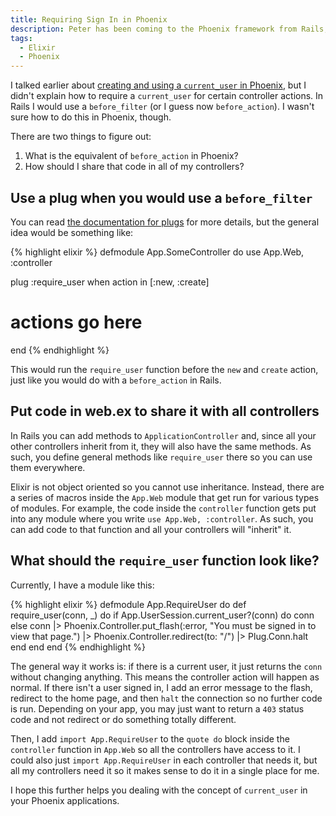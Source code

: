 ```yaml
---
title: Requiring Sign In in Phoenix
description: Peter has been coming to the Phoenix framework from Rails, so he has to relearn how to accomplish certain tasks that he repeatedly has to do in Rails. Today he discusses how to require a user for certain controller actions.
tags:
  - Elixir
  - Phoenix
---
```


I talked earlier about [creating and using a `current_user` in Phoenix](/blog/basic-current_user-setup-with-elixir-and-phoenix/),
but I didn't explain
how to require a `current_user` for certain controller actions. In Rails I would
use a `before_filter` (or I guess now `before_action`). I wasn't sure how to do
this in Phoenix, though.

There are two things to figure out:

1. What is the equivalent of `before_action` in Phoenix?
2. How should I share that code in all of my controllers?

<h2 class="lead">Use a plug when you would use a <code>before_filter</code></h2>

You can read [the documentation for
plugs](http://www.phoenixframework.org/docs/understanding-plug) for more
details, but the general idea would be something like:

{% highlight elixir %}
defmodule App.SomeController do
  use App.Web, :controller

  plug :require_user when action in [:new, :create]

  # actions go here
end
{% endhighlight %}

This would run the `require_user` function before the `new` and `create` action,
just like you would do with a `before_action` in Rails.

<h2 class="lead">Put code in web.ex to share it with all controllers</h2>

In Rails you can add methods to `ApplicationController` and, since all your other
controllers inherit from it, they will also have the same methods. As such, you
define general methods like `require_user` there so you can use them everywhere.

Elixir is not object oriented so you cannot use inheritance. Instead, there are
a series of macros inside the `App.Web` module that get run for various types of
modules. For example, the code inside the `controller` function gets put into
any module where you write `use App.Web, :controller`. As such, you can add code
to that function and all your controllers will "inherit" it.

<h2 class="lead">What should the <code>require_user</code> function look like?</h2>

Currently, I have a module like this:

{% highlight elixir %}
defmodule App.RequireUser do
  def require_user(conn, _) do
    if App.UserSession.current_user?(conn) do
      conn
    else
      conn |>
      Phoenix.Controller.put_flash(:error, "You must be signed in to view that page.") |>
      Phoenix.Controller.redirect(to: "/") |>
      Plug.Conn.halt
    end
  end
end
{% endhighlight %}

The general way it works is: if there is a current user, it just returns the
`conn` without changing anything. This means the controller action will happen
as normal. If there isn't a user signed in, I add an error message to the flash,
redirect to the home page, and then `halt` the connection so no further code is
run. Depending on your app, you may just want to return a `403` status code and
not redirect or do something totally different.

Then, I add `import App.RequireUser` to the `quote do` block inside the
`controller` function in `App.Web` so all the controllers have access to it. I
could also just `import App.RequireUser` in each controller that needs it, but
all my controllers need it so it makes sense to do it in a single place for me.

I hope this further helps you dealing with the concept of `current_user` in your
Phoenix applications.
